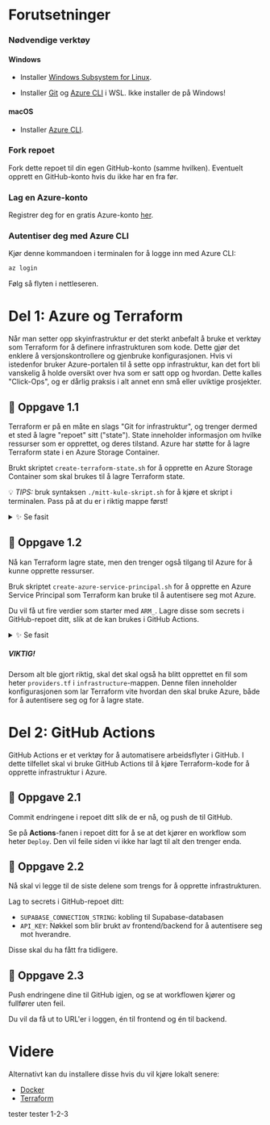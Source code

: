 # Forutsetninger

### Nødvendige verktøy

#### Windows

- Installer [Windows Subsystem for Linux](https://docs.docker.com/desktop/features/wsl).

- Installer [Git](https://git-scm.com/downloads) og [Azure CLI](https://learn.microsoft.com/en-us/cli/azure/install-azure-cli-linux?view=azure-cli-latest&pivots=apt) i WSL.
  Ikke installer de på Windows!

#### macOS

- Installer [Azure CLI](https://learn.microsoft.com/en-us/cli/azure/install-azure-cli-macos?view=azure-cli-latest).

### Fork repoet

Fork dette repoet til din egen GitHub-konto (samme hvilken).
Eventuelt opprett en GitHub-konto hvis du ikke har en fra før.

### Lag en Azure-konto

Registrer deg for en gratis Azure-konto [her](https://azure.microsoft.com/free).

### Autentiser deg med Azure CLI

Kjør denne kommandoen i terminalen for å logge inn med Azure CLI:

```bash
az login
```

Følg så flyten i nettleseren.

# Del 1: Azure og Terraform

Når man setter opp skyinfrastruktur er det sterkt anbefalt å bruke et verktøy som Terraform for å
definere infrastrukturen som kode. Dette gjør det enklere å versjonskontrollere og gjenbruke konfigurasjonen.
Hvis vi istedenfor bruker Azure-portalen til å sette opp infrastruktur, kan det fort bli vanskelig å holde oversikt over hva som er satt opp og hvordan.
Dette kalles "Click-Ops", og er dårlig praksis i alt annet enn små eller uviktige prosjekter.

## 🔨 Oppgave 1.1

Terraform er på en måte en slags "Git for infrastruktur", og trenger dermed et sted å lagre "repoet" sitt ("state").
State inneholder informasjon om hvilke ressurser som er opprettet, og deres tilstand.
Azure har støtte for å lagre Terraform state i en Azure Storage Container.

Brukt skriptet `create-terraform-state.sh` for å opprette en Azure Storage Container som skal brukes til å lagre Terraform state.

💡 _TIPS:_ bruk syntaksen `./mitt-kule-skript.sh` for å kjøre et skript i terminalen. Pass på at du er i riktig mappe først!

<details>
  <summary>✨ Se fasit</summary>

```bash
cd infrastructure           # bytter mappe (trengs ikke hvis du allerede er der)
./create-terraform-state.sh # kjører skriptet
```

</details>

## 🔨 Oppgave 1.2

Nå kan Terraform lagre state, men den trenger også tilgang til Azure for å kunne opprette ressurser.

Bruk skriptet `create-azure-service-principal.sh` for å opprette en Azure Service Principal som Terraform kan bruke til å autentisere seg mot Azure.

Du vil få ut fire verdier som starter med `ARM_`.
Lagre disse som secrets i GitHub-repoet ditt, slik at de kan brukes i GitHub Actions.

<details>
  <summary>✨ Se fasit</summary>

```bash
cd infrastructure                   # bytter mappe (trengs ikke hvis du allerede er der)
./create-azure-service-principal.sh # kjører skriptet
```

Gå til **Settings** -> **Secrets and variables** -> **Actions** -> **New repository secret**.
Legg inn følgende secrets:

- `ARM_CLIENT_ID`
- `ARM_CLIENT_SECRET`
- `ARM_SUBSCRIPTION_ID`
- `ARM_TENANT_ID`

</details>

##### VIKTIG!

Dersom alt ble gjort riktig, skal det skal også ha blitt opprettet en fil som heter `providers.tf` i `infrastructure`-mappen.
Denne filen inneholder konfigurasjonen som lar Terraform vite hvordan den skal bruke Azure, både for å autentisere seg og for å lagre state.

# Del 2: GitHub Actions

GitHub Actions er et verktøy for å automatisere arbeidsflyter i GitHub.
I dette tilfellet skal vi bruke GitHub Actions til å kjøre Terraform-kode for å opprette infrastruktur i Azure.

## 🔨 Oppgave 2.1

Commit endringene i repoet ditt slik de er nå, og push de til GitHub.

Se på **Actions**-fanen i repoet ditt for å se at det kjører en workflow som heter `Deploy`.
Den vil feile siden vi ikke har lagt til alt den trenger enda.

## 🔨 Oppgave 2.2

Nå skal vi legge til de siste delene som trengs for å opprette infrastrukturen.

Lag to secrets i GitHub-repoet ditt:

- `SUPABASE_CONNECTION_STRING`: kobling til Supabase-databasen
- `API_KEY`: Nøkkel som blir brukt av frontend/backend for å autentisere seg mot hverandre.

Disse skal du ha fått fra tidligere.

## 🔨 Oppgave 2.3

Push endringene dine til GitHub igjen, og se at workflowen kjører og fullfører uten feil.

Du vil da få ut to URL'er i loggen, én til frontend og én til backend.

# Videre

Alternativt kan du installere disse hvis du vil kjøre lokalt senere:

- [Docker](https://docs.docker.com/desktop/features/wsl)
- [Terraform](https://developer.hashicorp.com/terraform/install#linux)

tester tester 1-2-3